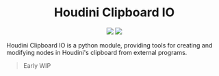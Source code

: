 <h1 align="center">Houdini Clipboard IO</h1>
<p align="center"}>
  <img src="https://img.shields.io/badge/Houdini-FF4713?style=for-the-badge&logo=houdini&logoColor=white">
  <img src="https://img.shields.io/badge/Python-FFD43B?style=for-the-badge&logo=python&logoColor=blue">
</p>

Houdini Clipboard IO is a python module, providing tools for creating and modifying nodes in Houdini's clipboard from external programs.
> Early WIP
